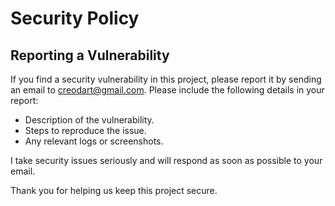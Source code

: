 # Security Policy

## Reporting a Vulnerability

If you find a security vulnerability in this project, please report it by sending an email to creodart@gmail.com. Please include the following details in your report:
- Description of the vulnerability.
- Steps to reproduce the issue.
- Any relevant logs or screenshots.

I take security issues seriously and will respond as soon as possible to your email.

Thank you for helping us keep this project secure.
